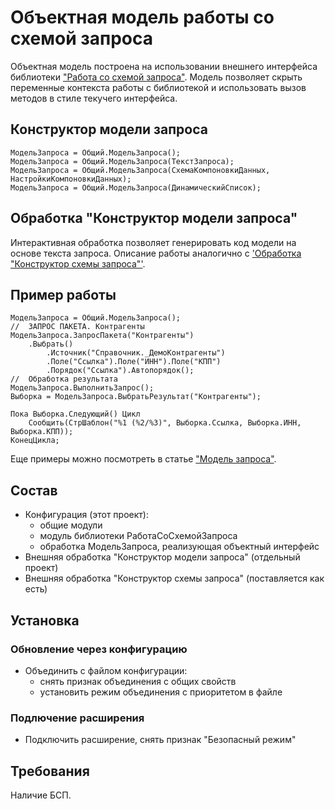 # Объектная модель работы со схемой запроса

Объектная модель построена на использовании внешнего интерфейса библиотеки ["Работа со схемой запроса"](https://infostart.ru/1c/articles/811832/). Модель позволяет скрыть переменные контекста работы с библиотекой и использовать вызов методов в стиле текучего интерфейса.

## Конструктор модели запроса

    МодельЗапроса = Общий.МодельЗапроса();
    МодельЗапроса = Общий.МодельЗапроса(ТекстЗапроса);
    МодельЗапроса = Общий.МодельЗапроса(СхемаКомпоновкиДанных,     НастройкиКомпоновкиДанных);
    МодельЗапроса = Общий.МодельЗапроса(ДинамическийСписок);

## Обработка "Конструктор модели запроса"

Интерактивная обработка позволяет генерировать код модели на основе текста запроса. Описание работы аналогично с ['Обработка "Конструктор схемы запроса"'](https://infostart.ru/1c/articles/811832/#_Toc512118900).

## Пример работы

	МодельЗапроса = Общий.МодельЗапроса();
	//  ЗАПРОС ПАКЕТА. Контрагенты
	МодельЗапроса.ЗапросПакета("Контрагенты")
		.Выбрать()
			.Источник("Справочник._ДемоКонтрагенты")
			.Поле("Ссылка").Поле("ИНН").Поле("КПП")
			.Порядок("Ссылка").Автопорядок();
	//  Обработка результата
	МодельЗапроса.ВыполнитьЗапрос();
	Выборка = МодельЗапроса.ВыбратьРезультат("Контрагенты");

	Пока Выборка.Следующий() Цикл
		Сообщить(СтрШаблон("%1 (%2/%3)", Выборка.Ссылка, Выборка.ИНН, Выборка.КПП));
	КонецЦикла;

Еще примеры можно посмотреть в статье ["Модель запроса"](https://infostart.ru/1c/articles/1390402/).

## Состав

- Конфигурация (этот проект):
  - общие модули
  - модуль библиотеки РаботаСоСхемойЗапроса
  - обработка МодельЗапроса, реализующая объектный интерфейс
- Внешняя обработка "Конструктор модели запроса" (отдельный проект)
- Внешняя обработка "Конструктор схемы запроса" (поставляется как есть)

## Установка

### Обновление через конфигурацию

- Объединить с файлом конфигурации:
  - снять признак объединения с общих свойств
  - установить режим объединения с приоритетом в файле

### Подлючение расширения

- Подключить расширение, снять признак "Безопасный режим"

## Требования

Наличие БСП.

